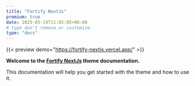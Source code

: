 ```yaml
---
title: "Fortify NextJs"
premium: true
date: 2025-05-19T11:02:05+06:00
# type don't remove or customize
type: "docs"
---
```


{{< preview demo="https://fortify-nextjs.vercel.app/" >}}

**Welcome to the [Fortify NextJs](https://themefisher.com/products/fortify-nextjs/) theme documentation.**

This documentation will help you get started with the theme and how to use it.
